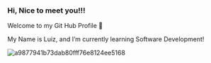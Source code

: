 ### Hi, Nice to meet you!!!

Welcome to my Git Hub Profile 👋

My Name is Luiz,
     and I’m currently learning Software Development!

![a9877941b73dab80fff76e8124ee5168](https://user-images.githubusercontent.com/102326788/165004159-4aae7067-88dd-477d-9c4c-542251611b67.jpg)


<!--
**LuizzFelipe0/LuizzFelipe0** is a ✨ _special_ ✨ repository because its `README.md` (this file) appears on your GitHub profile.

Here are some ideas to get you started:

- 🔭 I’m currently working on ...
- 🌱 I’m currently learning ...
- 👯 I’m looking to collaborate on ...
- 🤔 I’m looking for help with ...
- 💬 Ask me about ...
- 📫 How to reach me: ...
- 😄 Pronouns: ...
- ⚡ Fun fact: ...
-->
